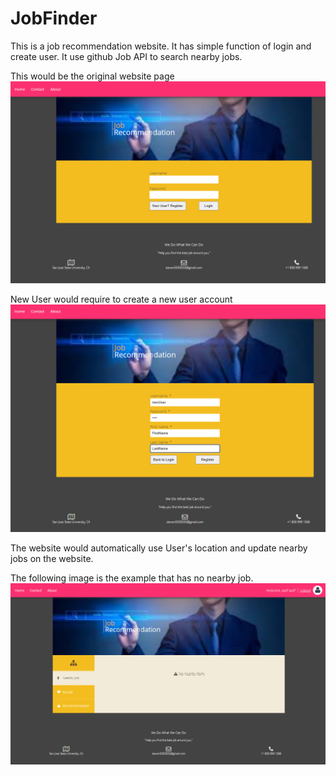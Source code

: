 # JobFinder
 This is a job recommendation website.
 It has simple function of login and create user.
 It use github Job API to search nearby jobs.
 
 This would be the original website page 
![Image](https://github.com/SungYinYang/JobFinder/blob/master/img/login%20page.png)
 
 New User would require to create a new user account
![Image](https://github.com/SungYinYang/JobFinder/blob/master/img/Create%20User%20and%20Password.png)

 The website would automatically use User's location and update nearby jobs on the website.
 
 The following image is the example that has no nearby job.
 ![Image](https://github.com/SungYinYang/JobFinder/blob/master/img/Website%20image%20if%20not%20job%20nearby.png)
